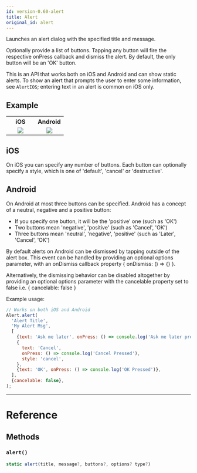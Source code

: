 ```yaml
---
id: version-0.60-alert
title: Alert
original_id: alert
---
```


Launches an alert dialog with the specified title and message.

Optionally provide a list of buttons. Tapping any button will fire the respective onPress callback and dismiss the alert. By default, the only button will be an 'OK' button.

This is an API that works both on iOS and Android and can show static alerts. To show an alert that prompts the user to enter some information, see `AlertIOS`; entering text in an alert is common on iOS only.

## Example

<table>
  <tr>
    <th style="width: 50%;">iOS</th>
    <th style="width: 50%;">Android</th>
  </tr>
  <tr>
    <td style="width: 50%;">
      <center><img src="/react-native/docs/assets/Alert/exampleios.gif"></img></center>
    </td>
    <td style="width: 50%;">
      <center><img src="/react-native/docs/assets/Alert/exampleandroid.gif"></img></center>
    </td>
  </tr>
</table>

## iOS

On iOS you can specify any number of buttons. Each button can optionally specify a style, which is one of 'default', 'cancel' or 'destructive'.

## Android

On Android at most three buttons can be specified. Android has a concept of a neutral, negative and a positive button:

- If you specify one button, it will be the 'positive' one (such as 'OK')
- Two buttons mean 'negative', 'positive' (such as 'Cancel', 'OK')
- Three buttons mean 'neutral', 'negative', 'positive' (such as 'Later', 'Cancel', 'OK')

By default alerts on Android can be dismissed by tapping outside of the alert box. This event can be handled by providing an optional options parameter, with an onDismiss callback property { onDismiss: () => {} }.

Alternatively, the dismissing behavior can be disabled altogether by providing an optional options parameter with the cancelable property set to false i.e. { cancelable: false }

Example usage:

```jsx
// Works on both iOS and Android
Alert.alert(
  'Alert Title',
  'My Alert Msg',
  [
    {text: 'Ask me later', onPress: () => console.log('Ask me later pressed')},
    {
      text: 'Cancel',
      onPress: () => console.log('Cancel Pressed'),
      style: 'cancel',
    },
    {text: 'OK', onPress: () => console.log('OK Pressed')},
  ],
  {cancelable: false},
);
```

---

# Reference

## Methods

### `alert()`

```jsx
static alert(title, message?, buttons?, options? type?)
```
